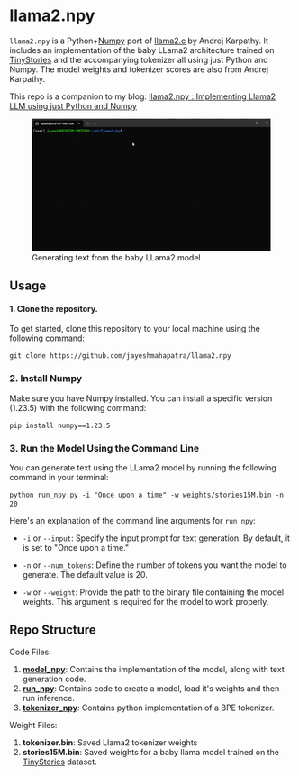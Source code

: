 # llama2.npy

`llama2.npy` is a Python+[Numpy](https://numpy.org/doc/stable/index.html) port of [llama2.c](https://github.com/karpathy/llama2.c) by Andrej Karpathy. It includes an implementation of the baby LLama2 architecture trained on [TinyStories](https://huggingface.co/datasets/roneneldan/TinyStories) and the accompanying tokenizer all using just Python and Numpy. The model weights and tokenizer scores are also from Andrej Karpathy.

This repo is a companion to my blog: [llama2.npy : Implementing Llama2 LLM using just Python and Numpy](https://jayeshmahapatra.github.io/2023/12/03/llama2.html)

<figure>
    <img src="media/llama2_npy_example_gif.gif"
         alt="A gif of using the translation app to translate an advertisement poster">
    <figcaption>Generating text from the baby LLama2 model</figcaption>
</figure>

## Usage

#### 1. Clone the repository.
To get started, clone this repository to your local machine using the following command:
```
git clone https://github.com/jayeshmahapatra/llama2.npy
```

### 2. Install Numpy
Make sure you have Numpy installed. You can install a specific version (1.23.5) with the following command:
```
pip install numpy==1.23.5
```

### 3. Run the Model Using the Command Line
You can generate text using the LLama2 model by running the following command in your terminal:
```
python run_npy.py -i "Once upon a time" -w weights/stories15M.bin -n 20
```
Here's an explanation of the command line arguments for `run_npy`:

- `-i` or `--input`: Specify the input prompt for text generation. By default, it is set to "Once upon a time."

- `-n` or `--num_tokens`: Define the number of tokens you want the model to generate. The default value is 20.

- `-w` or `--weight`: Provide the path to the binary file containing the model weights. This argument is required for the model to work properly.

## Repo Structure

Code Files:

1. [**model_npy**](./model_npy.py): Contains the implementation of the model, along with text generation code.
2. [**run_npy**](./run_npy.py): Contains code to create a model, load it's weights and then run inference.
3. [**tokenizer_npy**](./tokenizer_npy.py): Contains python implementation of a BPE tokenizer.

Weight Files:
1. **tokenizer.bin**: Saved Llama2 tokenizer weights
2. **stories15M.bin**: Saved weights for a baby llama model trained on the [TinyStories](https://huggingface.co/datasets/roneneldan/TinyStories) dataset.
